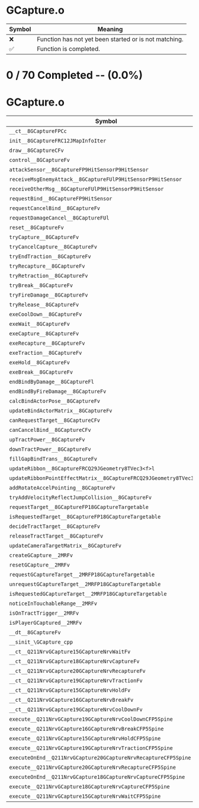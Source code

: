 # GCapture.o
| Symbol | Meaning 
| ------------- | ------------- 
| :x: | Function has not yet been started or is not matching. 
| :white_check_mark: | Function is completed. 


# 0 / 70 Completed -- (0.0%)
# GCapture.o
| Symbol | Decompiled? |
| ------------- | ------------- |
| `__ct__8GCaptureFPCc` | :x: |
| `init__8GCaptureFRC12JMapInfoIter` | :x: |
| `draw__8GCaptureCFv` | :x: |
| `control__8GCaptureFv` | :x: |
| `attackSensor__8GCaptureFP9HitSensorP9HitSensor` | :x: |
| `receiveMsgEnemyAttack__8GCaptureFUlP9HitSensorP9HitSensor` | :x: |
| `receiveOtherMsg__8GCaptureFUlP9HitSensorP9HitSensor` | :x: |
| `requestBind__8GCaptureFP9HitSensor` | :x: |
| `requestCancelBind__8GCaptureFv` | :x: |
| `requestDamageCancel__8GCaptureFUl` | :x: |
| `reset__8GCaptureFv` | :x: |
| `tryCapture__8GCaptureFv` | :x: |
| `tryCancelCapture__8GCaptureFv` | :x: |
| `tryEndTraction__8GCaptureFv` | :x: |
| `tryRecapture__8GCaptureFv` | :x: |
| `tryRetraction__8GCaptureFv` | :x: |
| `tryBreak__8GCaptureFv` | :x: |
| `tryFireDamage__8GCaptureFv` | :x: |
| `tryRelease__8GCaptureFv` | :x: |
| `exeCoolDown__8GCaptureFv` | :x: |
| `exeWait__8GCaptureFv` | :x: |
| `exeCapture__8GCaptureFv` | :x: |
| `exeRecapture__8GCaptureFv` | :x: |
| `exeTraction__8GCaptureFv` | :x: |
| `exeHold__8GCaptureFv` | :x: |
| `exeBreak__8GCaptureFv` | :x: |
| `endBindByDamage__8GCaptureFl` | :x: |
| `endBindByFireDamage__8GCaptureFv` | :x: |
| `calcBindActorPose__8GCaptureFv` | :x: |
| `updateBindActorMatrix__8GCaptureFv` | :x: |
| `canRequestTarget__8GCaptureCFv` | :x: |
| `canCancelBind__8GCaptureCFv` | :x: |
| `upTractPower__8GCaptureFv` | :x: |
| `downTractPower__8GCaptureFv` | :x: |
| `fillGapBindTrans__8GCaptureFv` | :x: |
| `updateRibbon__8GCaptureFRCQ29JGeometry8TVec3<f>l` | :x: |
| `updateRibbonPointEffectMatrix__8GCaptureFRCQ29JGeometry8TVec3<f>` | :x: |
| `addRotateAccelPointing__8GCaptureFv` | :x: |
| `tryAddVelocityReflectJumpCollision__8GCaptureFv` | :x: |
| `requestTarget__8GCaptureFP18GCaptureTargetable` | :x: |
| `isRequestedTarget__8GCaptureFP18GCaptureTargetable` | :x: |
| `decideTractTarget__8GCaptureFv` | :x: |
| `releaseTractTarget__8GCaptureFv` | :x: |
| `updateCameraTargetMatrix__8GCaptureFv` | :x: |
| `createGCapture__2MRFv` | :x: |
| `resetGCapture__2MRFv` | :x: |
| `requestGCaptureTarget__2MRFP18GCaptureTargetable` | :x: |
| `unrequestGCaptureTarget__2MRFP18GCaptureTargetable` | :x: |
| `isRequestedGCaptureTarget__2MRFP18GCaptureTargetable` | :x: |
| `noticeInTouchableRange__2MRFv` | :x: |
| `isOnTractTrigger__2MRFv` | :x: |
| `isPlayerGCaptured__2MRFv` | :x: |
| `__dt__8GCaptureFv` | :x: |
| `__sinit_\GCapture_cpp` | :x: |
| `__ct__Q211NrvGCapture15GCaptureNrvWaitFv` | :x: |
| `__ct__Q211NrvGCapture18GCaptureNrvCaptureFv` | :x: |
| `__ct__Q211NrvGCapture20GCaptureNrvRecaptureFv` | :x: |
| `__ct__Q211NrvGCapture19GCaptureNrvTractionFv` | :x: |
| `__ct__Q211NrvGCapture15GCaptureNrvHoldFv` | :x: |
| `__ct__Q211NrvGCapture16GCaptureNrvBreakFv` | :x: |
| `__ct__Q211NrvGCapture19GCaptureNrvCoolDownFv` | :x: |
| `execute__Q211NrvGCapture19GCaptureNrvCoolDownCFP5Spine` | :x: |
| `execute__Q211NrvGCapture16GCaptureNrvBreakCFP5Spine` | :x: |
| `execute__Q211NrvGCapture15GCaptureNrvHoldCFP5Spine` | :x: |
| `execute__Q211NrvGCapture19GCaptureNrvTractionCFP5Spine` | :x: |
| `executeOnEnd__Q211NrvGCapture20GCaptureNrvRecaptureCFP5Spine` | :x: |
| `execute__Q211NrvGCapture20GCaptureNrvRecaptureCFP5Spine` | :x: |
| `executeOnEnd__Q211NrvGCapture18GCaptureNrvCaptureCFP5Spine` | :x: |
| `execute__Q211NrvGCapture18GCaptureNrvCaptureCFP5Spine` | :x: |
| `execute__Q211NrvGCapture15GCaptureNrvWaitCFP5Spine` | :x: |
